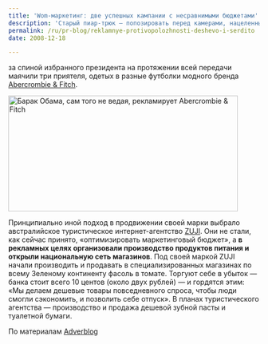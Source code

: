 ```yaml
---
title: 'Wom-маркетинг: две успешных кампании с несравнимыми бюджетами'
description: 'Старый пиар-трюк — попозировать перед камерами, нацеленными на знаменитость — по-прежнему работает.'
permalink: /ru/pr-blog/reklamnye-protivopolozhnosti-deshevo-i-serdito
date: 2008-12-18

---
```


за спиной избранного президента на протяжении всей передачи маячили три приятеля, одетых в разные футболки модного бренда <a href="http://www.abercrombie.com/" target="_blank" rel="noopener noreferrer">Abercrombie &amp; Fitch</a>.
<p><img src="{{ site.assets }}/img/blog/08-12/18.jpg" alt="Барак Обама, сам того не ведая, рекламирует Abercrombie &amp; Fitch" width="460" height="232"></p>
<p>Принципиально иной подход в продвижении своей марки выбрало австралийское туристическое интернет-агентство <a href="http://www.zuji.com/" target="_blank" rel="noopener noreferrer">ZUJI</a>. Они не стали, как сейчас принято, «оптимизировать маркетинговый бюджет», а <strong>в рекламных целях организовали производство продуктов питания и открыли национальную сеть магазинов</strong>. Под своей маркой ZUJI начали производить  и продавать в специализированных магазинах по всему Зеленому континенту фасоль в томате. Торгуют себе в убыток — банка стоит всего 10 центов (около двух рублей) — и гордятся этим: «Мы делаем дешевые товары повседневного спроса, чтобы люди смогли сэкономить, и позволить себе отпуск». В планах туристического агентства — производство и продажа дешевой зубной пасты и туалетной бумаги.</p>
<p>По материалам <a href="http://www.adverblog.com/archives/003674.htm" target="_blank" rel="noopener noreferrer">Adverblog</a></p>

